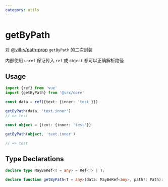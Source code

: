 ```yaml
---
category: utils
---
```


# getByPath

对 [@vill-v/path-prop](https://www.npmjs.com/package/@vill-v/path-prop) `getByPath` 的二次封装

内部使用 `unref` 保证传入 `ref` 或 `object` 都可以正确解析路径

## Usage

```ts
import {ref} from 'vue'
import {getByPath} from '@vrx/core'

const data = ref({text: {inner: 'test'}})

getByPath(data, 'text.inner')
// => test

const object = {text: {inner: 'test'}}

getByPath(object, 'text.inner')

// => test
```

## Type Declarations

```ts
declare type MayBeRef<T = any> = Ref<T> | T;

declare function getByPath<T = any>(data: MayBeRef<any>, path?: Path): any;
```


